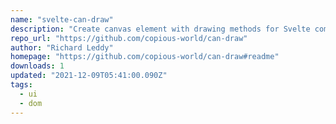 ```yaml
---
name: "svelte-can-draw"
description: "Create canvas element with drawing methods for Svelte components."
repo_url: "https://github.com/copious-world/can-draw"
author: "Richard Leddy"
homepage: "https://github.com/copious-world/can-draw#readme"
downloads: 1
updated: "2021-12-09T05:41:00.090Z"
tags: 
  - ui
  - dom
---
```

